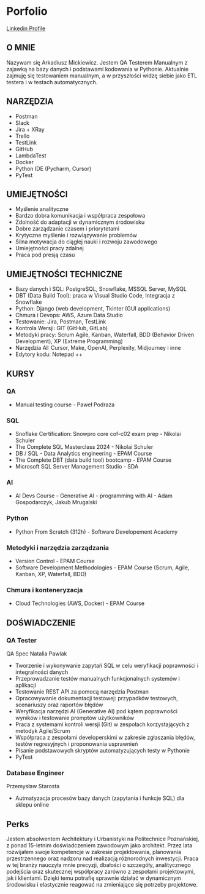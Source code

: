 # Porfolio
[Linkedin Profile](https://www.linkedin.com/in/armick)
## O MNIE
Nazywam się Arkadiusz Mickiewicz. Jestem QA Testerem Manualnym z zajawką na bazy danych i podstawami kodowania w Pythonie. Aktualnie zajmuję się testowaniem manualnym, a w przyszłości widzę siebie jako ETL testera i w testach automatycznych.  


## NARZĘDZIA
- Postman
- Slack 
- Jira + XRay
- Trello 
- TestLink
- GitHub
- LambdaTest
- Docker
- Python IDE (Pycharm, Cursor)
- PyTest

## UMIEJĘTNOŚCI
- Myślenie analityczne
- Bardzo dobra komunikacja i współpraca zespołowa
- Zdolność do adaptacji w dynamicznym środowisku
- Dobre zarządzanie czasem i priorytetami
- Krytyczne myślenie i rozwiązywanie problemów
- Silna motywacja do ciągłej nauki i rozwoju zawodowego
- Umiejętności pracy zdalnej
- Praca pod presją czasu

## UMIEJĘTNOŚCI TECHNICZNE
- Bazy danych i SQL: PostgreSQL, Snowflake, MSSQL Server, MySQL
- DBT (Data Build Tool): praca w Visual Studio Code, Integracja z Snowflake
- Python: Django (web development, Tkinter (GUI applications)
- Chmura i Devops: AWS, Azure Data Studio
- Testowanie: Jira, Postman, TestLink 
- Kontrola Wersji: GIT (GitHub, GitLab)
- Metodyki pracy: Scrum Agile, Kanban, Waterfall, BDD (Behavior Driven Development), XP (Extreme Programming)
- Narzędzia AI: Cursor, Make, OpenAI, Perplexity, Midjourney i inne
- Edytory kodu: Notepad ++

## KURSY
### QA
- Manual testing course - Paweł Podraza

### SQL
- Snoflake Certification: Snowpro core cof-c02 exam prep - Nikolai Schuler	
- The Complete SQL Masterclass 2024 - Nikolai Schuler
- DB / SQL - Data Analytics engineering - EPAM Course
- The Complete DBT (data build tool) bootcamp - EPAM Course
- Microsoft SQL Server Management Studio - SDA

### AI
- AI Devs Course - Generative AI - programming with AI - Adam Gospodarczyk, Jakub Mrugalski

### Python
- Python From Scratch (312h) - Software Developement Academy

### Metodyki i narzędzia zarządzania
- Version Control - EPAM Course
- Software Development Methodologies - EPAM Course (Scrum, Agile, Kanban, XP, Waterfall, BDD)	

### Chmura i konteneryzacja
- Cloud Technologies (AWS, Docker) - EPAM Course

## DOŚWIADCZENIE
### QA Tester
QA Spec Natalia Pawlak			
- Tworzenie i wykonywanie zapytań SQL w celu weryfikacji poprawności i integralności danych
- Przeprowadzanie testów manualnych funkcjonalnych systemów i aplikacji
- Testowanie REST API za pomocą narzędzia Postman
- Opracowywanie dokumentacji testowej: przypadków testowych, scenariuszy oraz raportów błędów
- Weryfikacja narzędzi AI (Generative AI) pod kątem poprawności wyników i testowanie promptów użytkowników
- Praca z systemami kontroli wersji (Git) w zespołach korzystających z metodyk Agile/Scrum
- Współpraca z zespołami developerskimi w zakresie zgłaszania błędów, testów regresyjnych i proponowania usprawnień
- Pisanie podstawowych skryptów automatyzujących testy w Pythonie
- PyTest

### Database Engineer
Przemysław Starosta
- Autmatyzacja procesów bazy danych (zapytania i funkcje SQL) dla sklepu online

## Perks 
 Jestem absolwentem Architektury i Urbanistyki na Politechnice Poznańskiej, z ponad 15-letnim doświadczeniem zawodowym jako architekt. Przez lata rozwijałem swoje kompetencje w zakresie projektowania, planowania przestrzennego oraz nadzoru nad realizacją różnorodnych inwestycji. Praca w tej branży nauczyła mnie precyzji, dbałości o szczegóły, analitycznego podejścia oraz skutecznej współpracy zarówno z zespołami projektowymi, jak i klientami. Dzięki temu potrafię sprawnie działać w dynamicznym środowisku i elastycznie reagować na zmieniające się potrzeby projektowe.
